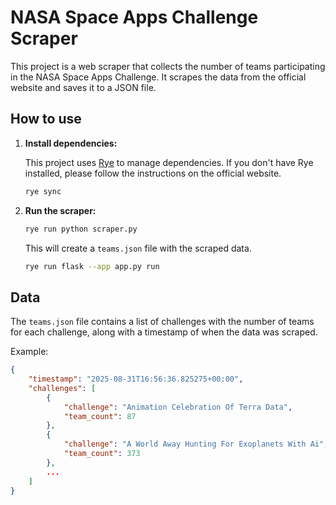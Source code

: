 # NASA Space Apps Challenge Scraper

This project is a web scraper that collects the number of teams participating in the NASA Space Apps Challenge. It scrapes the data from the official website and saves it to a JSON file.

## How to use

1.  **Install dependencies:**

    This project uses [Rye](https://rye-up.com/) to manage dependencies. If you don't have Rye installed, please follow the instructions on the official website.

    ```bash
    rye sync
    ```

2.  **Run the scraper:**

    ```bash
    rye run python scraper.py
    ```

    This will create a `teams.json` file with the scraped data.
    
    ```bash
    rye run flask --app app.py run
    ```
## Data

The `teams.json` file contains a list of challenges with the number of teams for each challenge, along with a timestamp of when the data was scraped.

Example:
```json
{
    "timestamp": "2025-08-31T16:56:36.825275+00:00",
    "challenges": [
        {
            "challenge": "Animation Celebration Of Terra Data",
            "team_count": 87
        },
        {
            "challenge": "A World Away Hunting For Exoplanets With Ai",
            "team_count": 373
        },
        ...
    ]
}
```